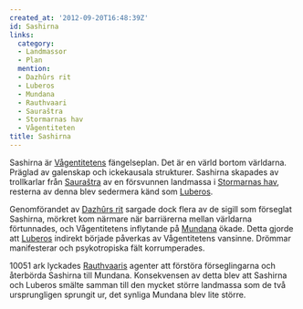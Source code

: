 ```yaml
---
created_at: '2012-09-20T16:48:39Z'
id: Sashirna
links:
  category:
  - Landmassor
  - Plan
  mention:
  - Dazhûrs rit
  - Luberos
  - Mundana
  - Rauthvaari
  - Sauraštra
  - Stormarnas hav
  - Vågentiteten
title: Sashirna
---
```


Sashirna är [Vågentitetens] fängelseplan. Det är en värld bortom världarna. Präglad av galenskap och
ickekausala strukturer. Sashirna skapades av trollkarlar från [Sauraštra] av en försvunnen landmassa
i [Stormarnas hav], resterna av denna blev sedermera känd som [Luberos].

Genomförandet av [Dazhûrs rit] sargade dock flera av de sigill som förseglat Sashirna, mörkret kom
närmare när barriärerna mellan världarna förtunnades, och Vågentitetens inflytande på [Mundana]
ökade. Detta gjorde att [Luberos] indirekt började påverkas av Vågentitetens vansinne. Drömmar
manifesterar och psykotropiska fält korrumperades.

10051 ark lyckades [Rauthvaaris] agenter att förstöra förseglingarna och återbörda Sashirna till
Mundana. Konsekvensen av detta blev att Sashirna och Luberos smälte samman till den mycket större
landmassa som de två ursprungligen sprungit ur, det synliga Mundana blev lite större.

  [Vågentitetens]: Vågentiteten
  [Sauraštra]: Sauraštra
  [Stormarnas hav]: Stormarnas_hav
  [Luberos]: Luberos
  [Dazhûrs rit]: Dazhûrs_rit
  [Mundana]: Mundana
  [Rauthvaaris]: Rauthvaari